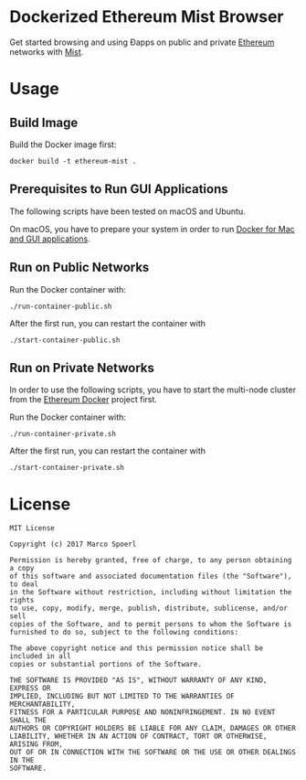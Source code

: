 # Dockerized Ethereum Mist Browser

Get started browsing and using Ðapps on public and private [Ethereum](https://ethereum.org/) networks with [Mist](https://github.com/ethereum/mist).

# Usage

## Build Image

Build the Docker image first:

```
docker build -t ethereum-mist .
```

## Prerequisites to Run GUI Applications

The following scripts have been tested on macOS and Ubuntu.

On macOS, you have to prepare your system in order to run [Docker for Mac and GUI applications](https://fredrikaverpil.github.io/2016/07/31/docker-for-mac-and-gui-applications/).

## Run on Public Networks

Run the Docker container with:

```
./run-container-public.sh
```

After the first run, you can restart the container with

```
./start-container-public.sh
```

## Run on Private Networks

In order to use the following scripts, you have to start the multi-node cluster from the [Ethereum Docker](https://github.com/Capgemini-AIE/ethereum-docker) project first.

Run the Docker container with:

```
./run-container-private.sh
```

After the first run, you can restart the container with

```
./start-container-private.sh
```

# License

    MIT License

    Copyright (c) 2017 Marco Spoerl

    Permission is hereby granted, free of charge, to any person obtaining a copy
    of this software and associated documentation files (the "Software"), to deal
    in the Software without restriction, including without limitation the rights
    to use, copy, modify, merge, publish, distribute, sublicense, and/or sell
    copies of the Software, and to permit persons to whom the Software is
    furnished to do so, subject to the following conditions:

    The above copyright notice and this permission notice shall be included in all
    copies or substantial portions of the Software.

    THE SOFTWARE IS PROVIDED "AS IS", WITHOUT WARRANTY OF ANY KIND, EXPRESS OR
    IMPLIED, INCLUDING BUT NOT LIMITED TO THE WARRANTIES OF MERCHANTABILITY,
    FITNESS FOR A PARTICULAR PURPOSE AND NONINFRINGEMENT. IN NO EVENT SHALL THE
    AUTHORS OR COPYRIGHT HOLDERS BE LIABLE FOR ANY CLAIM, DAMAGES OR OTHER
    LIABILITY, WHETHER IN AN ACTION OF CONTRACT, TORT OR OTHERWISE, ARISING FROM,
    OUT OF OR IN CONNECTION WITH THE SOFTWARE OR THE USE OR OTHER DEALINGS IN THE
    SOFTWARE.
